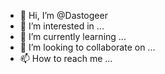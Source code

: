- 👋 Hi, I’m @Dastogeer
- 👀 I’m interested in ...
- 🌱 I’m currently learning ...
- 💞️ I’m looking to collaborate on ...
- 📫 How to reach me ...

<!---
Dastogeer/Dastogeer is a ✨ special ✨ repository because its `README.md` (this file) appears on your GitHub profile.
You can click the Preview link to take a look at your changes.
--->
